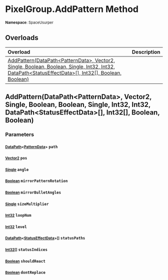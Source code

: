 # PixelGroup.AddPattern Method

<small>**Namespace**: SpaceUsurper</small>

## Overloads

<div markdown="1" class="member-table">

| Overload | Description |
| :------- | ----------- |
| [AddPattern(DataPath&lt;PatternData&gt;, Vector2, Single, Boolean, Boolean, Single, Int32, Int32, DataPath&lt;StatusEffectData&gt;[], Int32[], Boolean, Boolean)](#DataPath_Vector2_Single_Boolean_Boolean_Single_Int32_Int32_DataPath-1[]_Int32[]_Boolean_Boolean_) |  | 

</div>

## AddPattern(DataPath&lt;PatternData&gt;, Vector2, Single, Boolean, Boolean, Single, Int32, Int32, DataPath&lt;StatusEffectData&gt;[], Int32[], Boolean, Boolean)
### Parameters
#### <small>[DataPath](../DataPath-1.md)&lt;[PatternData](../PatternData.md)&gt;</small> `path`

#### <small>[Vector2](https://docs.unity3d.com/ScriptReference/Vector2.html)</small> `pos`

#### <small>[Single](https://docs.microsoft.com/en-us/dotnet/api/system.single?view=netframework-4.5)</small> `angle`

#### <small>[Boolean](https://docs.microsoft.com/en-us/dotnet/api/system.boolean?view=netframework-4.5)</small> `mirrorPatternRotation`

#### <small>[Boolean](https://docs.microsoft.com/en-us/dotnet/api/system.boolean?view=netframework-4.5)</small> `mirrorBulletAngles`

#### <small>[Single](https://docs.microsoft.com/en-us/dotnet/api/system.single?view=netframework-4.5)</small> `sizeMultiplier`

#### <small>[Int32](https://docs.microsoft.com/en-us/dotnet/api/system.int32?view=netframework-4.5)</small> `loopNum`

#### <small>[Int32](https://docs.microsoft.com/en-us/dotnet/api/system.int32?view=netframework-4.5)</small> `level`

#### <small>[DataPath](../DataPath-1.md)&lt;[StatusEffectData](../StatusEffectData.md)&gt;[]</small> `statusPaths`

#### <small>[Int32](https://docs.microsoft.com/en-us/dotnet/api/system.int32?view=netframework-4.5)[]</small> `statusIndices`

#### <small>[Boolean](https://docs.microsoft.com/en-us/dotnet/api/system.boolean?view=netframework-4.5)</small> `shouldReact`

#### <small>[Boolean](https://docs.microsoft.com/en-us/dotnet/api/system.boolean?view=netframework-4.5)</small> `dontReplace`

